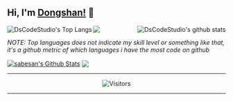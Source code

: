 <!--
 * @Author: DSCode
 * @Date: 2020-10-10 16:49:48
 * @Copyright 2020 DSCode
 * @Open Source License: MIT
 * @LastEditTime: 2020-10-31 16:43:09
 * @FilePath: \DsCodeStudio\README.md
 * @Description:
-->

## Hi, I'm [Dongshan!](https://github.dscode.top) 👋

<img src="https://github.dscode.top/assets/images/community-c4522fb406f9f37065d008cf632eeea0.svg" />

<img align="right" src="https://github-readme-stats.dscodestudio.vercel.app/api?username=DsCodeStudio&count_private=true&show_icons=true" alt="DsCodeStudio's github stats"/>

<img align="left" src="https://github-readme-stats.dscodestudio.vercel.app/api/top-langs/?username=DsCodeStudio&langs_count=10&layout=compact" alt="DsCodeStudio's Top Langs"/>



_NOTE: Top languages does not indicate my skill level or something like that, it's a github metric of which languages i have the most code on github_

<a href="https://github-readme-stats.sabesansathananthan.vercel.app/api?username=sabesansathananthan&show_icons=true&hide_border=true&count_private=true&include_all_commits=true&theme=radical">
<img align="center" alt="sabesan's Github Stats" src="https://github-readme-stats.sabesansathananthan.vercel.app/api?username=sabesansathananthan&show_icons=true&hide_border=true&count_private=true&include_all_commits=true&theme=radical" /></a>
<a href="https://github-readme-stats.sabesansathananthan.vercel.app/api/top-langs/?username=sabesansathananthan&layout=compact&theme=radical">
  <img align="center" src="https://github-readme-stats.sabesansathananthan.vercel.app/api/top-langs/?username=sabesansathananthan&layout=compact&theme=radical" />
</a>


---

<p align=center>                           
  <img align=center  src="https://visitor-badge.laobi.icu/badge?page_id=sabesansathananthan.sabesansathananthan" alt="Visitors">                     
</p>

---
